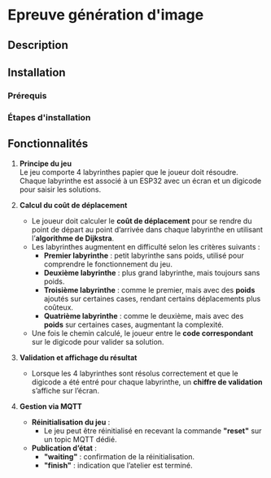 # Epreuve génération d'image  

## Description 

## Installation

### Prérequis

### Étapes d'installation

## Fonctionnalités

1. **Principe du jeu**  
   Le jeu comporte 4 labyrinthes papier que le joueur doit résoudre. Chaque labyrinthe est associé à un ESP32 avec un écran et un digicode pour saisir les solutions.  

2. **Calcul du coût de déplacement**  
   - Le joueur doit calculer le **coût de déplacement** pour se rendre du point de départ au point d’arrivée dans chaque labyrinthe en utilisant l’**algorithme de Dijkstra**.  
   - Les labyrinthes augmentent en difficulté selon les critères suivants :  
     - **Premier labyrinthe** : petit labyrinthe sans poids, utilisé pour comprendre le fonctionnement du jeu.  
     - **Deuxième labyrinthe** : plus grand labyrinthe, mais toujours sans poids.  
     - **Troisième labyrinthe** : comme le premier, mais avec des **poids** ajoutés sur certaines cases, rendant certains déplacements plus coûteux.  
     - **Quatrième labyrinthe** : comme le deuxième, mais avec des **poids** sur certaines cases, augmentant la complexité.  
   - Une fois le chemin calculé, le joueur entre le **code correspondant** sur le digicode pour valider sa solution.  

3. **Validation et affichage du résultat**  
   - Lorsque les 4 labyrinthes sont résolus correctement et que le digicode a été entré pour chaque labyrinthe, un **chiffre de validation** s’affiche sur l’écran.  

4. **Gestion via MQTT**  
   - **Réinitialisation du jeu** :  
     - Le jeu peut être réinitialisé en recevant la commande **"reset"** sur un topic MQTT dédié.  
   - **Publication d’état** :  
     - **"waiting"** : confirmation de la réinitialisation.  
     - **"finish"** : indication que l’atelier est terminé.  

